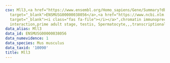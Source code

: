 ```yaml
---
csv: Mll3,<a href="https://www.ensembl.org/Homo_sapiens/Gene/Summary?db=core;g=ENSMUSG00000038056"
  target="_blank">ENSMUSG00000038056</a>,<a href="https://www.ncbi.nlm.nih.gov/pubmed/25450459"
  target="_blank"><i class="fas fa-file"></i></a>",chromatin immunoprecipitation assay,direct
  interaction,prime adult stage, testis, Spermatocyte,,,transcriptional regulation,
data_alias: Mll3
data_id: ENSMUSG00000038056
data_numevidence: 1
data_species: Mus musculus
data_taxid: '10090'
title: Mll3
---
```

